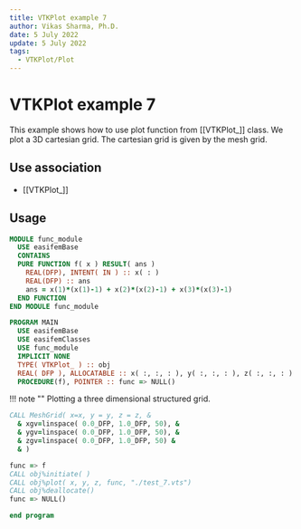 ```yaml
---
title: VTKPlot example 7
author: Vikas Sharma, Ph.D.
date: 5 July 2022
update: 5 July 2022
tags:
  - VTKPlot/Plot
---
```


# VTKPlot example 7

This example shows how to use plot function from [[VTKPlot_]] class. We plot a 3D cartesian grid. The cartesian grid is given by the mesh grid.

## Use association

- [[VTKPlot_]]

## Usage

```fortran
MODULE func_module
  USE easifemBase
  CONTAINS
  PURE FUNCTION f( x ) RESULT( ans )
    REAL(DFP), INTENT( IN ) :: x( : )
    REAL(DFP) :: ans
    ans = x(1)*(x(1)-1) + x(2)*(x(2)-1) + x(3)*(x(3)-1)
  END FUNCTION
END MODULE func_module
```

```fortran
PROGRAM MAIN
  USE easifemBase
  USE easifemClasses
  USE func_module
  IMPLICIT NONE
  TYPE( VTKPlot_ ) :: obj
  REAL( DFP ), ALLOCATABLE :: x( :, :, : ), y( :, :, : ), z( :, :, : )
  PROCEDURE(f), POINTER :: func => NULL()
```

!!! note ""
Plotting a three dimensional structured grid.

```fortran
CALL MeshGrid( x=x, y = y, z = z, &
  & xgv=linspace( 0.0_DFP, 1.0_DFP, 50), &
  & ygv=linspace( 0.0_DFP, 1.0_DFP, 50), &
  & zgv=linspace( 0.0_DFP, 1.0_DFP, 50) &
  & )
```

```fortran
func => f
CALL obj%initiate( )
CALL obj%plot( x, y, z, func, "./test_7.vts")
CALL obj%deallocate()
func => NULL()
```

```fortran
end program
```
